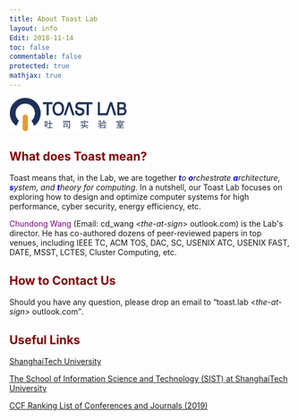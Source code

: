 ```yaml
---
title: About Toast Lab
layout: info
Edit: 2018-11-14
toc: false
commentable: false
protected: true
mathjax: true
---
```

<img src="./logo.png" alt="The Logo of Toast Lab" width="210"> <br>
<h2><a class="toast"><font color="maroon">What does Toast mean?</font></a></h2>
<p>Toast means that, in the Lab, we are together <i><strong><font color="blue">t</font></strong>o <strong><font color="blue">o</font></strong>rchestrate <strong><font color="blue">a</font></strong>rchitecture, <strong><font color="blue">s</font></strong>ystem, and <strong><font color="blue">t</font></strong>heory for computing</i>. In a nutshell, our Toast Lab focuses on exploring how to design and optimize computer systems for high performance, cyber security, energy efficiency, etc.</p>

<p><a href="{{site.url}}{{site.baseurl}}/people#faculty" style="text-decoration: none;"><font color="purple">Chundong Wang</font></a> (Email: cd_wang <<i>the-at-sign</i>> outlook.com) is the Lab's director. He has co-authored dozens of peer-reviewed <a href="{{site.url}}{{site.baseurl}}/publications" style="text-decoration: none;">papers</a> in top venues, including IEEE TC, ACM TOS, DAC, SC, USENIX ATC, USENIX FAST, DATE, MSST, LCTES, Cluster Computing, etc.</p>


<h2><a class="contact"><font color="maroon">How to Contact Us</font></a></h2>
<p>Should you have any question, please drop an email to <q>toast.lab <<i>the-at-sign</i>> outlook.com</q>.</p>




<h2><a class="contact"><font color="maroon">Useful Links</font></a></h2>
<p><a href="http://www.shanghaitech.edu.cn/" target="_blank">ShanghaiTech University</a><p>
<p><a href="http://sist.shanghaitech.edu.cn/" target="_blank">The School of Information Science and Technology (SIST) at ShanghaiTech University</a><p>
<p><a href="https://www.ccf.org.cn/Academic_Evaluation/By_category/">CCF Ranking List of Conferences and Journals (2019)</a></p>
